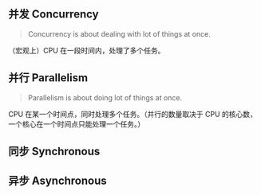 ## 并发 Concurrency
> Concurrency is about dealing with lot of things at once.

（宏观上）CPU 在一段时间内，处理了多个任务。

## 并行 Parallelism
> Parallelism is about doing lot of things at once.

CPU 在某一个时间点，同时处理多个任务。（并行的数量取决于 CPU 的核心数，一个核心在一个时间点只能处理一个任务。）

## 同步 Synchronous



## 异步 Asynchronous



<!--stackedit_data:
eyJoaXN0b3J5IjpbLTE1NzU2NjE3MDksLTg3NTkzMzg5NywtMT
M0MTM5OTg1MywxNTk5NjE4MjQ5XX0=
-->
